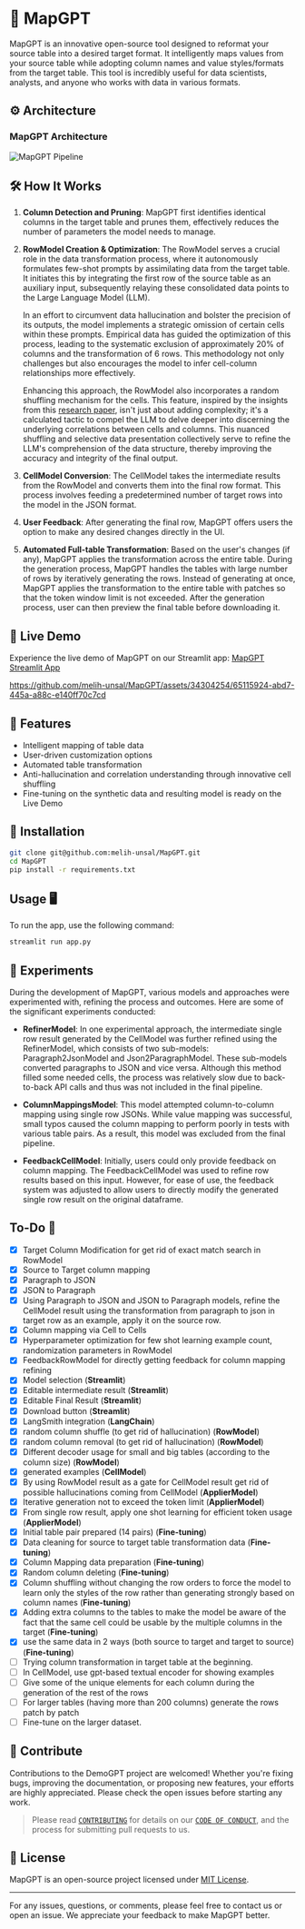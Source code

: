 # 🔄 MapGPT

MapGPT is an innovative open-source tool designed to reformat your source table into a desired target format. It intelligently maps values from your source table while adopting column names and value styles/formats from the target table. This tool is incredibly useful for data scientists, analysts, and anyone who works with data in various formats.

## ⚙️ Architecture
### MapGPT Architecture
![MapGPT Pipeline](assets/mapgpt_pipeline.png)


## 🛠️ How It Works

1. **Column Detection and Pruning**: MapGPT first identifies identical columns in the target table and prunes them, effectively reduces the number of parameters the model needs to manage.

2. **RowModel Creation & Optimization**: The RowModel serves a crucial role in the data transformation process, where it autonomously formulates few-shot prompts by assimilating data from the target table. It initiates this by integrating the first row of the source table as an auxiliary input, subsequently relaying these consolidated data points to the Large Language Model (LLM).

    In an effort to circumvent data hallucination and bolster the precision of its outputs, the model implements a strategic omission of certain cells within these prompts. Empirical data has guided the optimization of this process, leading to the systematic exclusion of approximately 20% of columns and the transformation of 6 rows. This methodology not only challenges but also encourages the model to infer cell-column relationships more effectively.

    Enhancing this approach, the RowModel also incorporates a random shuffling mechanism for the cells. This feature, inspired by the insights from this [research paper](https://arxiv.org/abs/2210.06280), isn't just about adding complexity; it's a calculated tactic to compel the LLM to delve deeper into discerning the underlying correlations between cells and columns. This nuanced shuffling and selective data presentation collectively serve to refine the LLM's comprehension of the data structure, thereby improving the accuracy and integrity of the final output.


3. **CellModel Conversion**: The CellModel takes the intermediate results from the RowModel and converts them into the final row format. This process involves feeding a predetermined number of target rows into the model in the JSON format.

4. **User Feedback**: After generating the final row, MapGPT offers users the option to make any desired changes directly in the UI.

5. **Automated Full-table Transformation**: Based on the user's changes (if any), MapGPT applies the transformation across the entire table. During the generation process, MapGPT handles the tables with large number of rows by iteratively generating the rows. 
Instead of generating at once, MapGPT applies the transformation to the entire table with patches so that the token window limit is not exceeded.
After the generation process, user can then preview the final table before downloading it.

## 🚀 Live Demo

Experience the live demo of MapGPT on our Streamlit app: [MapGPT Streamlit App](https://mapgpt.streamlit.app/)



https://github.com/melih-unsal/MapGPT/assets/34304254/65115924-abd7-445a-a88c-e140ff70c7cd



## 🌟 Features

- Intelligent mapping of table data
- User-driven customization options
- Automated table transformation
- Anti-hallucination and correlation understanding through innovative cell shuffling
- Fine-tuning on the synthetic data and resulting model is ready on the Live Demo

## 💾 Installation

```bash
git clone git@github.com:melih-unsal/MapGPT.git
cd MapGPT
pip install -r requirements.txt
```

## Usage 🖥️

To run the app, use the following command:

```bash
streamlit run app.py
```

## 🔬 Experiments

During the development of MapGPT, various models and approaches were experimented with, refining the process and outcomes. Here are some of the significant experiments conducted:

- **RefinerModel**: In one experimental approach, the intermediate single row result generated by the CellModel was further refined using the RefinerModel, which consists of two sub-models: Paragraph2JsonModel and Json2ParagraphModel. These sub-models converted paragraphs to JSON and vice versa. Although this method filled some needed cells, the process was relatively slow due to back-to-back API calls and thus was not included in the final pipeline.

- **ColumnMappingsModel**: This model attempted column-to-column mapping using single row JSONs. While value mapping was successful, small typos caused the column mapping to perform poorly in tests with various table pairs. As a result, this model was excluded from the final pipeline.

- **FeedbackCellModel**: Initially, users could only provide feedback on column mapping. The FeedbackCellModel was used to refine row results based on this input. However, for ease of use, the feedback system was adjusted to allow users to directly modify the generated single row result on the original dataframe.

## To-Do 📝
- [x] Target Column Modification for get rid of exact match search in RowModel
- [x] Source to Target column mapping
- [x] Paragraph to JSON
- [x] JSON to Paragraph
- [x] Using Paragraph to JSON and JSON to Paragraph models, refine the CellModel result using the transformation from paragraph to json in target row as an example, apply it on the source row. 
- [x] Column mapping via Cell to Cells
- [x] Hyperparameter optimization for few shot learning example count, randomization parameters in RowModel
- [x] FeedbackRowModel for directly getting feedback for column mapping refining
- [x] Model selection (**Streamlit**)
- [x] Editable intermediate result (**Streamlit**)
- [x] Editable Final Result (**Streamlit**)
- [x] Download button (**Streamlit**)
- [x] LangSmith integration (**LangChain**)
- [x] random column shuffle (to get rid of hallucination) (**RowModel**)
- [x] random column removal (to get rid of hallucination) (**RowModel**)
- [x] Different decoder usage for small and big tables (according to the column size) (**RowModel**)
- [x] generated examples (**CellModel**)
- [x] By using RowModel result as a gate for CellModel result get rid of possible hallucinations coming from CellModel (**ApplierModel**)
- [x] Iterative generation not to exceed the token limit (**ApplierModel**)
- [x] From single row result, apply one shot learning for efficient token usage (**ApplierModel**)
- [x] Initial table pair prepared (14 pairs) (**Fine-tuning**)
- [x] Data cleaning for source to target table transformation data (**Fine-tuning**)
- [x] Column Mapping data preparation (**Fine-tuning**)
- [x] Random column deleting (**Fine-tuning**)
- [x] Column shuffling without changing the row orders to force the model to learn only the styles of the row rather than generating strongly based on column names  (**Fine-tuning**)
- [x] Adding extra columns to the tables to make the model be aware of the fact that the same cell could be usable by the multiple columns in the target (**Fine-tuning**)
- [x] use the same data in 2 ways (both source to target and target to source) (**Fine-tuning**)
- [ ] Trying column transformation in target table at the beginning.
- [ ] In CellModel, use gpt-based textual encoder for showing examples
- [ ] Give some of the unique elements for each column during the generation of the rest of the rows
- [ ] For larger tables (having more than 200 columns) generate the rows patch by patch
- [ ] Fine-tune on the larger dataset.

## 🤝 Contribute

Contributions to the DemoGPT project are welcomed! Whether you're fixing bugs, improving the documentation, or proposing new features, your efforts are highly appreciated. Please check the open issues before starting any work.

> Please read [`CONTRIBUTING`](CONTRIBUTING.md) for details on our [`CODE OF CONDUCT`](CODE_OF_CONDUCT.md), and the process for submitting pull requests to us.

## 📜 License

MapGPT is an open-source project licensed under [MIT License](LICENSE).

---

For any issues, questions, or comments, please feel free to contact us or open an issue. We appreciate your feedback to make MapGPT better.
